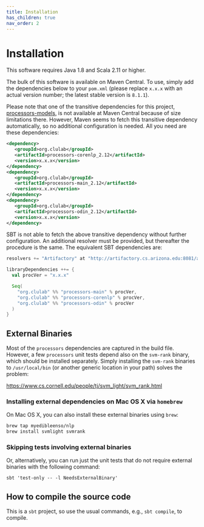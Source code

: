 ```yaml
---
title: Installation
has_children: true
nav_order: 2
---
```


# Installation

This software requires Java 1.8 and Scala 2.11 or higher.

The bulk of this software is available on Maven Central. To use, simply add the dependencies below to your `pom.xml` (please replace `x.x.x` with an actual version number; the latest stable version is `8.1.1`).  

Please note that one of the transitive dependencies for this project, [processors-models](http://artifactory.cs.arizona.edu:8081/artifactory/webapp/#/artifacts/browse/tree/General/sbt-release/org/clulab/processors-models), is not available at Maven Central because of size limitations there. However, Maven seems to fetch this transitive dependency automatically, so no additional configuration is needed. All you need are these dependencies:

```xml
<dependency>
   <groupId>org.clulab</groupId>
   <artifactId>processors-corenlp_2.12</artifactId>
   <version>x.x.x</version>
</dependency>
<dependency>
   <groupId>org.clulab</groupId>
   <artifactId>processors-main_2.12</artifactId>
   <version>x.x.x</version>
</dependency>
<dependency>
   <groupId>org.clulab</groupId>
   <artifactId>processors-odin_2.12</artifactId>
   <version>x.x.x</version>
</dependency>
```

SBT is not able to fetch the above transitive dependency without further configuration.  An additional resolver must be provided, but thereafter the procedure is the same.  The equivalent SBT dependencies are:

```scala
resolvers += "Artifactory" at "http://artifactory.cs.arizona.edu:8081/artifactory/sbt-release"

libraryDependencies ++= {
  val procVer = "x.x.x"

  Seq(
    "org.clulab" %% "processors-main" % procVer,
    "org.clulab" %% "processors-corenlp" % procVer,
    "org.clulab" %% "processors-odin" % procVer
  )
}
```

## External Binaries

Most of the `processors` dependencies are captured in the build file. However, a few `processors` unit tests depend also on the `svm-rank` binary, which should be installed separately. Simply installing the `svm-rank` binaries to `/usr/local/bin` (or another generic location in your path) solves the problem:

https://www.cs.cornell.edu/people/tj/svm_light/svm_rank.html

### Installing external dependencies on Mac OS X via `homebrew`

On Mac OS X, you can also install these external binaries using `brew`:

```bash
brew tap myedibleenso/nlp
brew install svmlight svmrank
```

### Skipping tests involving external binaries

Or, alternatively, you can run just the unit tests that do not require external binaries with the following command:

`sbt 'test-only -- -l NeedsExternalBinary'`

## How to compile the source code

This is a `sbt` project, so use the usual commands, e.g., `sbt compile`, to compile.


